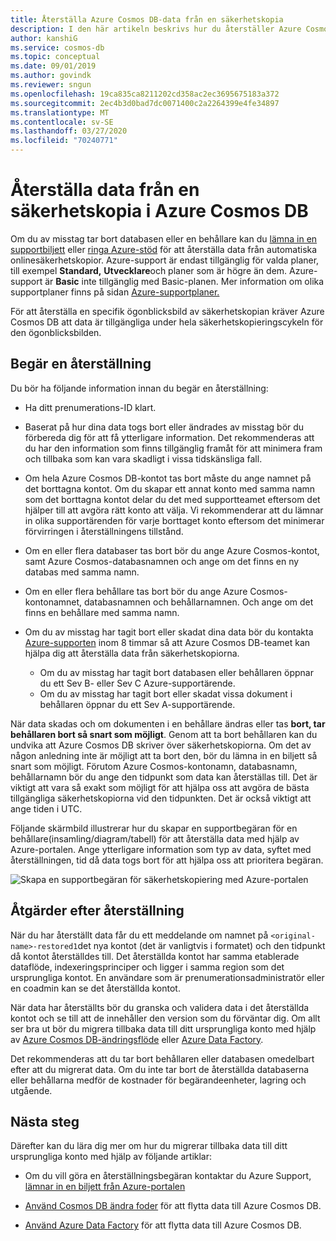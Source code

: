 ```yaml
---
title: Återställa Azure Cosmos DB-data från en säkerhetskopia
description: I den här artikeln beskrivs hur du återställer Azure Cosmos DB-data från en säkerhetskopia, hur du kontaktar Azure-stöd för att återställa data, åtgärder som ska vidtas när data har återställts.
author: kanshiG
ms.service: cosmos-db
ms.topic: conceptual
ms.date: 09/01/2019
ms.author: govindk
ms.reviewer: sngun
ms.openlocfilehash: 19ca835ca8211202cd358ac2ec3695675183a372
ms.sourcegitcommit: 2ec4b3d0bad7dc0071400c2a2264399e4fe34897
ms.translationtype: MT
ms.contentlocale: sv-SE
ms.lasthandoff: 03/27/2020
ms.locfileid: "70240771"
---
```

# <a name="restore-data-from-a-backup-in-azure-cosmos-db"></a>Återställa data från en säkerhetskopia i Azure Cosmos DB 

Om du av misstag tar bort databasen eller en behållare kan du [lämna in en supportbiljett]( https://portal.azure.com/?#blade/Microsoft_Azure_Support/HelpAndSupportBlade) eller [ringa Azure-stöd]( https://azure.microsoft.com/support/options/) för att återställa data från automatiska onlinesäkerhetskopior. Azure-support är endast tillgänglig för valda planer, till exempel **Standard,** **Utvecklare**och planer som är högre än dem. Azure-support är **Basic** inte tillgänglig med Basic-planen. Mer information om olika supportplaner finns på sidan [Azure-supportplaner.](https://azure.microsoft.com/support/plans/) 

För att återställa en specifik ögonblicksbild av säkerhetskopian kräver Azure Cosmos DB att data är tillgängliga under hela säkerhetskopieringscykeln för den ögonblicksbilden.

## <a name="request-a-restore"></a>Begär en återställning

Du bör ha följande information innan du begär en återställning:

* Ha ditt prenumerations-ID klart.

* Baserat på hur dina data togs bort eller ändrades av misstag bör du förbereda dig för att få ytterligare information. Det rekommenderas att du har den information som finns tillgänglig framåt för att minimera fram och tillbaka som kan vara skadligt i vissa tidskänsliga fall.

* Om hela Azure Cosmos DB-kontot tas bort måste du ange namnet på det borttagna kontot. Om du skapar ett annat konto med samma namn som det borttagna kontot delar du det med supportteamet eftersom det hjälper till att avgöra rätt konto att välja. Vi rekommenderar att du lämnar in olika supportärenden för varje borttaget konto eftersom det minimerar förvirringen i återställningens tillstånd.

* Om en eller flera databaser tas bort bör du ange Azure Cosmos-kontot, samt Azure Cosmos-databasnamnen och ange om det finns en ny databas med samma namn.

* Om en eller flera behållare tas bort bör du ange Azure Cosmos-kontonamnet, databasnamnen och behållarnamnen. Och ange om det finns en behållare med samma namn.

* Om du av misstag har tagit bort eller skadat dina data bör du kontakta [Azure-supporten](https://azure.microsoft.com/support/options/) inom 8 timmar så att Azure Cosmos DB-teamet kan hjälpa dig att återställa data från säkerhetskopiorna.
  
  * Om du av misstag har tagit bort databasen eller behållaren öppnar du ett Sev B- eller Sev C Azure-supportärende. 
  * Om du av misstag har tagit bort eller skadat vissa dokument i behållaren öppnar du ett Sev A-supportärende. 

När data skadas och om dokumenten i en behållare ändras eller tas **bort, tar behållaren bort så snart som möjligt**. Genom att ta bort behållaren kan du undvika att Azure Cosmos DB skriver över säkerhetskopiorna. Om det av någon anledning inte är möjligt att ta bort den, bör du lämna in en biljett så snart som möjligt. Förutom Azure Cosmos-kontonamn, databasnamn, behållarnamn bör du ange den tidpunkt som data kan återställas till. Det är viktigt att vara så exakt som möjligt för att hjälpa oss att avgöra de bästa tillgängliga säkerhetskopiorna vid den tidpunkten. Det är också viktigt att ange tiden i UTC. 

Följande skärmbild illustrerar hur du skapar en supportbegäran för en behållare(insamling/diagram/tabell) för att återställa data med hjälp av Azure-portalen. Ange ytterligare information som typ av data, syftet med återställningen, tid då data togs bort för att hjälpa oss att prioritera begäran.

![Skapa en supportbegäran för säkerhetskopiering med Azure-portalen](./media/how-to-backup-and-restore/backup-support-request-portal.png)

## <a name="post-restore-actions"></a>Åtgärder efter återställning

När du har återställt data får du ett meddelande om namnet på `<original-name>-restored1`det nya kontot (det är vanligtvis i formatet) och den tidpunkt då kontot återställdes till. Det återställda kontot har samma etablerade dataflöde, indexeringsprinciper och ligger i samma region som det ursprungliga kontot. En användare som är prenumerationsadministratör eller en coadmin kan se det återställda kontot.

När data har återställts bör du granska och validera data i det återställda kontot och se till att de innehåller den version som du förväntar dig. Om allt ser bra ut bör du migrera tillbaka data till ditt ursprungliga konto med hjälp av [Azure Cosmos DB-ändringsflöde](change-feed.md) eller [Azure Data Factory](../data-factory/connector-azure-cosmos-db.md).

Det rekommenderas att du tar bort behållaren eller databasen omedelbart efter att du migrerat data. Om du inte tar bort de återställda databaserna eller behållarna medför de kostnader för begärandeenheter, lagring och utgående.

## <a name="next-steps"></a>Nästa steg

Därefter kan du lära dig mer om hur du migrerar tillbaka data till ditt ursprungliga konto med hjälp av följande artiklar:

* Om du vill göra en återställningsbegäran kontaktar du Azure Support, [lämnar in en biljett från Azure-portalen](https://portal.azure.com/?#blade/Microsoft_Azure_Support/HelpAndSupportBlade)
* [Använd Cosmos DB ändra foder](change-feed.md) för att flytta data till Azure Cosmos DB.

* [Använd Azure Data Factory](../data-factory/connector-azure-cosmos-db.md) för att flytta data till Azure Cosmos DB.

